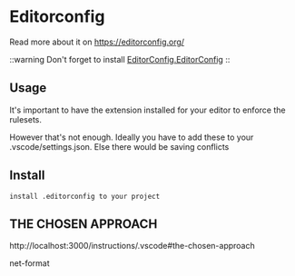 # Editorconfig

Read more about it on https://editorconfig.org/

::warning
Don't forget to install [EditorConfig.EditorConfig](https://marketplace.visualstudio.com/items?itemName=EditorConfig.EditorConfig)
::

## Usage

It's important to have the extension installed for your editor to enforce the rulesets.

However that's not enough. Ideally you have to add these to your .vscode/settings.json. Else there would be saving conflicts

## Install

```
install .editorconfig to your project
```

## THE CHOSEN APPROACH

http://localhost:3000/instructions/.vscode#the-chosen-approach

net-format
